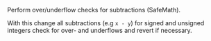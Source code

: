Perform over/underflow checks for subtractions (SafeMath).

With this change all subtractions (e.g `x - y`) for signed and unsigned
integers check for over- and underflows and revert if necessary.